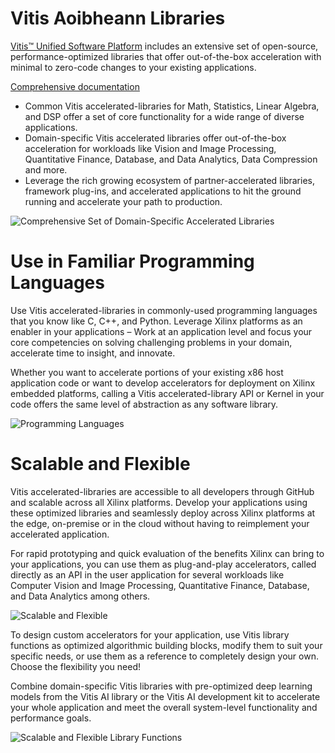 # Vitis Aoibheann Libraries
[Vitis&trade; Unified Software Platform](https://www.xilinx.com/products/design-tools/vitis/vitis-platform.html) includes an extensive set of open-source, performance-optimized libraries that offer out-of-the-box acceleration with minimal to zero-code changes to your existing applications.

[Comprehensive documentation](https://xilinx.github.io/Vitis_Libraries/)

* Common Vitis accelerated-libraries for Math, Statistics, Linear Algebra, and DSP offer a set of core functionality for a wide range of diverse applications.
* Domain-specific Vitis accelerated libraries offer out-of-the-box acceleration for workloads like Vision and Image Processing, Quantitative Finance, Database, and Data Analytics, Data Compression and more.
* Leverage the rich growing ecosystem of partner-accelerated libraries, framework plug-ins, and accelerated applications to hit the ground running and accelerate your path to production.

![Comprehensive Set of Domain-Specific Accelerated Libraries](https://www.xilinx.com/content/xilinx/en/products/design-tools/vitis/vitis-libraries/_jcr_content/imageTabParsys/tab-overview/xilinxcolumns_f945/column0/xilinximage_c561.img.png/1569434411715.png)

# Use in Familiar Programming Languages
Use Vitis accelerated-libraries in commonly-used programming languages that you know like C, C++, and Python. Leverage Xilinx platforms as an enabler in your applications – Work at an application level and focus your core competencies on solving challenging problems in your domain, accelerate time to insight, and innovate.

Whether you want to accelerate portions of your existing x86 host application code or want to develop accelerators for deployment on Xilinx embedded platforms, calling a Vitis accelerated-library API or Kernel in your code offers the same level of abstraction as any software library.

![Programming Languages](https://www.xilinx.com/content/xilinx/en/products/design-tools/vitis/vitis-libraries/_jcr_content/imageTabParsys/tab-overview/xilinxcolumns_490f/column1/xilinximage_73d5.img.png/1569434541001.png)

# Scalable and Flexible

Vitis accelerated-libraries are accessible to all developers through GitHub and scalable across all Xilinx platforms. Develop your applications using these optimized libraries and seamlessly deploy across Xilinx platforms at the edge, on-premise or in the cloud without having to reimplement your accelerated application.

For rapid prototyping and quick evaluation of the benefits Xilinx can bring to your applications, you can use them as plug-and-play accelerators, called directly as an API in the user application for several workloads like Computer Vision and Image Processing, Quantitative Finance, Database, and Data Analytics among others.

![Scalable and Flexible](https://www.xilinx.com/content/xilinx/en/products/design-tools/vitis/vitis-libraries/_jcr_content/imageTabParsys/tab-overview/xilinxcolumns_5b47/column0/xilinximage_7e9.img.png/1569434644122.png)

To design custom accelerators for your application, use Vitis library functions as optimized algorithmic building blocks, modify them to suit your specific needs, or use them as a reference to completely design your own. Choose the flexibility you need!

Combine domain-specific Vitis libraries with pre-optimized deep learning models from the Vitis AI library or the Vitis AI development kit to accelerate your whole application and meet the overall system-level functionality and performance goals.

![Scalable and Flexible Library Functions](https://www.xilinx.com/content/xilinx/en/products/design-tools/vitis/vitis-libraries/_jcr_content/imageTabParsys/tab-overview/xilinxcolumns_1f5/column1/xilinximage_53b5.img.png/1568760747007.png)
